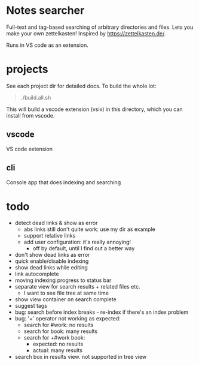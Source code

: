 # Notes searcher

Full-text and tag-based searching of arbitrary directories and files.
Lets you make your own zettelkasten! Inspired by https://zettelkasten.de/.

Runs in VS code as an extension.


# projects

See each project dir for detailed docs. To build the whole lot:

> ./build.all.sh

This will build a vscode extension (vsix) in this directory, which
you can install from vscode.

## vscode

VS code extension

## cli

Console app that does indexing and searching


# todo
- detect dead links & show as error
    - abs links still don't quite work: use my dir as example
    - support relative links
    - add user configuration: it's really annoying!
        - off by default, until I find out a better way
- don't show dead links as error
- quick enable/disable indexing
- show dead links while editing
- link autocomplete
- moving indexing progress to status bar
- separate view for search results + related files etc.
    - I want to see file tree at same time
- show view container on search complete
- suggest tags
- bug: search before index breaks - re-index if there's an index problem
- bug: '+' operator not working as expected:
    - search for #work: no results
    - search for book: many results
    - search for +#work book:
        - expected: no results
        - actual:   many results
- search box in results view. not supported in tree view
